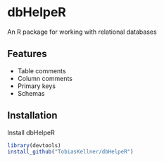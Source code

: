 # dbHelpeR

An R package for working with relational databases


## Features

- Table comments
- Column comments
- Primary keys
- Schemas


## Installation

Install dbHelpeR

```r
library(devtools)
install_github("TobiasKellner/dbHelpeR")
```
